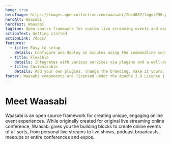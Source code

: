 ```yaml
---
home: true
heroImage: https://images.opencollective.com/waasabi/2be4607/logo/256.png
heroAlt: Waasabi
heroText: Waasabi
tagline: Open source framework for custom live streaming events and conferences.
actionText: Getting started
actionLink: /docs/
features:
  - title: Easy to setup
    details: Configure and deploy in minutes using the commandline configurator.
  - title: Flexible
    details: Integrates with various services via plugins and a well-defined API.
  - title: Customizable
    details: Add your own plugins, change the branding, make it yours.
footer: Waasabi components are licensed under the Apache 2.0 License | Copyright © 2020-present Bay Area Tech Club
---
```


# Meet Waasabi

Waasabi is an open source framework for creating unique, engaging online event experiences. While originally created for original live streaming online conference, Waasabi gives you the building blocks to create online events of all sorts, from personal live streams to live shows, podcast broadcasts, meetups or entire conferences and expos.
